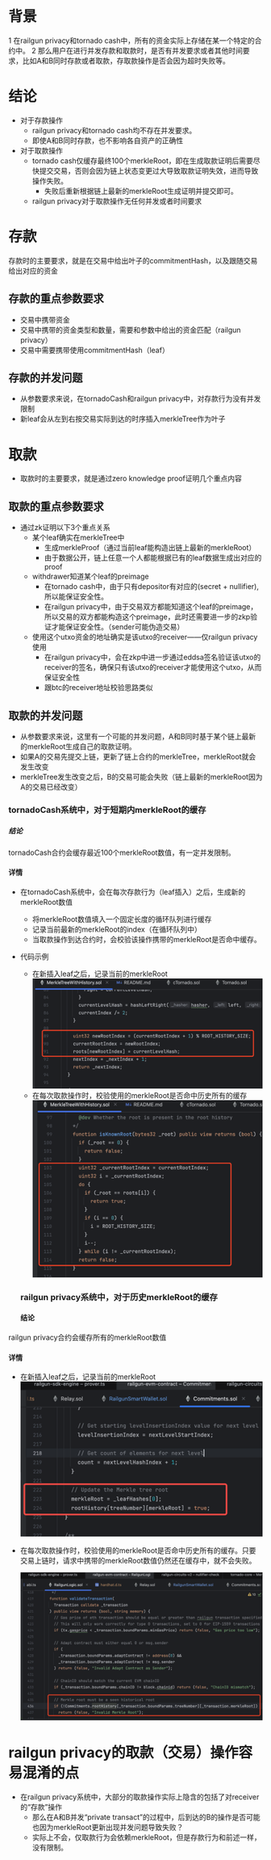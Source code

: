 # 背景

1 在railgun privacy和tornado cash中，所有的资金实际上存储在某一个特定的合约中。
2 那么用户在进行并发存款和取款时，是否有并发要求或者其他时间要求，比如A和B同时存款或者取款，存取款操作是否会因为超时失败等。

# 结论
- 对于存款操作
  - railgun privacy和tornado cash均不存在并发要求。
  - 即使A和B同时存款，也不影响各自资产的正确性
- 对于取款操作
  - tornado cash仅缓存最终100个merkleRoot，即在生成取款证明后需要尽快提交交易，否则会因为链上状态变更过大导致取款证明失效，进而导致操作失败。
    - 失败后重新根据链上最新的merkleRoot生成证明并提交即可。
  - railgun privacy对于取款操作无任何并发或者时间要求

# 存款

存款时的主要要求，就是在交易中给出叶子的commitmentHash，以及跟随交易给出对应的资金

## 存款的重点参数要求

- 交易中携带资金
- 交易中携带的资金类型和数量，需要和参数中给出的资金匹配（railgun privacy）
- 交易中需要携带使用commitmentHash（leaf）

## 存款的并发问题

- 从参数要求来说，在tornadoCash和railgun privacy中，对存款行为没有并发限制
- 新leaf会从左到右按交易实际到达的时序插入merkleTree作为叶子

# 取款

- 取款时的主要要求，就是通过zero knowledge proof证明几个重点内容

## 取款的重点参数要求

- 通过zk证明以下3个重点关系
  - 某个leaf确实在merkleTree中
    - 生成merkleProof（通过当前leaf能构造出链上最新的merkleRoot）
    - 由于数据公开，链上任意一个人都能根据已有的leaf数据生成出对应的proof
  - withdrawer知道某个leaf的preimage
    - 在tornado cash中，由于只有depositor有对应的(secret + nullifier), 所以能保证安全性。
    - 在railgun privacy中，由于交易双方都能知道这个leaf的preimage， 所以交易的双方都能构造这个preimage，此时还需要进一步的zkp验证才能保证安全性。（sender可能伪造交易）
  - 使用这个utxo资金的地址确实是该utxo的receiver——仅railgun privacy使用
    - 在railgun privacy中，会在zkp中进一步通过eddsa签名验证该utxo的receiver的签名，确保只有该utxo的receiver才能使用这个utxo，从而保证安全性
    - 跟btc的receiver地址校验思路类似


## 取款的并发问题

- 从参数要求来说，这里有一个可能的并发问题，A和B同时基于某个链上最新的merkleRoot生成自己的取款证明。
- 如果A的交易先提交上链，更新了链上合约的merkleTree，merkleRoot就会发生改变
- merkleTree发生改变之后，B的交易可能会失败（链上最新的merkleRoot因为A的交易已经改变）

### tornadoCash系统中，对于短期内merkleRoot的缓存

##### 结论

tornadoCash合约会缓存最近100个merkleRoot数值，有一定并发限制。

#### 详情

- 在tornadoCash系统中，会在每次存款行为（leaf插入）之后，生成新的merkleRoot数值
  
  - 将merkleRoot数值填入一个固定长度的循环队列进行缓存
  - 记录当前最新的merkleRoot的index（在循环队列中）
  - 当取款操作到达合约时，会校验该操作携带的merkleRoot是否命中缓存。
- 代码示例
  
  - 在新插入leaf之后，记录当前的merkleRoot
    ![1743774825979](images/readMe/1743774825979.png)
  - 在每次取款操作时，校验使用的merkleRoot是否命中历史所有的缓存
    ![1743774890627](images/readMe/1743774890627.png)
  
  ### railgun privacy系统中，对于历史merkleRoot的缓存
  
  #### 结论

railgun privacy合约会缓存所有的merkleRoot数值

#### 详情

- 在新插入leaf之后，记录当前的merkleRoot
  ![1743774539661](images/readMe/1743774539661.png)
- 在每次取款操作时，校验使用的merkleRoot是否命中历史所有的缓存。只要交易上链时，请求中携带的merkleRoot数值仍然还在缓存中，就不会失败。
  
  ![1743774694343](images/readMe/1743774694343.png)

# railgun privacy的取款（交易）操作容易混淆的点

- 在railgun privacy系统中，大部分的取款操作实际上隐含的包括了对receiver的“存款”操作
  - 那么在A和B并发“private transact”的过程中，后到达的B的操作是否可能也因为merkleRoot更新出现并发问题导致失败？
  - 实际上不会，仅取款行为会依赖merkleRoot，但是存款行为和前述一样，没有限制。

